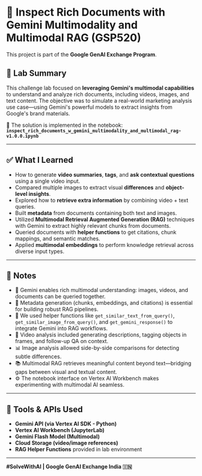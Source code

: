 
# 📄 Inspect Rich Documents with Gemini Multimodality and Multimodal RAG (GSP520)

This project is part of the **Google GenAI Exchange Program**.

## 🧪 Lab Summary

This challenge lab focused on **leveraging Gemini's multimodal capabilities** to understand and analyze rich documents, including videos, images, and text content. The objective was to simulate a real-world marketing analysis use case—using Gemini's powerful models to extract insights from Google's brand materials.

📁 The solution is implemented in the notebook:  
**`inspect_rich_documents_w_gemini_multimodality_and_multimodal_rag-v1.0.0.ipynb`**

---

## ✅ What I Learned

- How to generate **video summaries**, **tags**, and **ask contextual questions** using a single video input.
- Compared multiple images to extract visual **differences** and **object-level insights**.
- Explored how to **retrieve extra information** by combining video + text queries.
- Built **metadata** from documents containing both text and images.
- Utilized **Multimodal Retrieval Augmented Generation (RAG)** techniques with Gemini to extract highly relevant chunks from documents.
- Queried documents with **helper functions** to get citations, chunk mappings, and semantic matches.
- Applied **multimodal embeddings** to perform knowledge retrieval across diverse input types.

---

## 📝 Notes

- 🧠 Gemini enables rich multimodal understanding: images, videos, and documents can be queried together.
- 🧩 Metadata generation (chunks, embeddings, and citations) is essential for building robust RAG pipelines.
- 🧪 We used helper functions like `get_similar_text_from_query()`, `get_similar_image_from_query()`, and `get_gemini_response()` to integrate Gemini into RAG workflows.
- 🎥 Video analysis included generating descriptions, tagging objects in frames, and follow-up QA on context.
- 📊 Image analysis allowed side-by-side comparisons for detecting subtle differences.
- 📚 Multimodal RAG retrieves meaningful content beyond text—bridging gaps between visual and textual content.
- ⚙️ The notebook interface on Vertex AI Workbench makes experimenting with multimodal AI seamless.

---

## 🔧 Tools & APIs Used

- **Gemini API (via Vertex AI SDK - Python)**  
- **Vertex AI Workbench (JupyterLab)**  
- **Gemini Flash Model (Multimodal)**  
- **Cloud Storage (video/image references)**  
- **RAG Helper Functions** provided in lab environment

---

**#SolveWithAI | Google GenAI Exchange India 🇮🇳**

